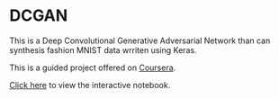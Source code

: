 # DCGAN
This is a Deep Convolutional Generative Adversarial Network than can synthesis fashion MNIST data wrriten using Keras.

This is a guided project offered on [Coursera](https://www.coursera.org/learn/generative-adversarial-networks-keras/).

[Click here](https://colab.research.google.com/drive/1wp5wRPvaQhJbtqm7Pvy5NCWB5yckdG2y?usp=sharing) to view the interactive notebook.  
